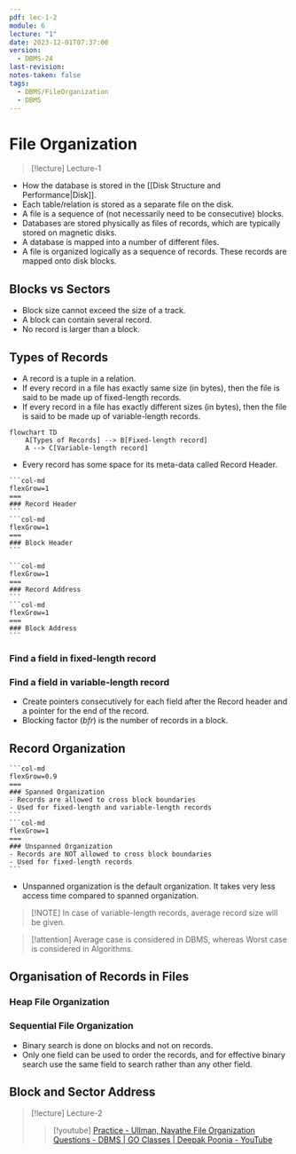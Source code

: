 ```yaml
---
pdf: lec-1-2
module: 6
lecture: "1"
date: 2023-12-01T07:37:00
version:
  - DBMS-24
last-revision: 
notes-taken: false
tags:
  - DBMS/FileOrganization
  - DBMS
---
```

# File Organization
> [!lecture] Lecture-1

- How the database is stored in the [[Disk Structure and Performance|Disk]].
- Each table/relation is stored as a separate file on the disk.
- A file is a sequence of (not necessarily need to be consecutive) blocks.
- Databases are stored physically as files of records, which are typically stored on magnetic disks.
- A database is mapped into a number of different files.
- A file is organized logically as a sequence of records. These records are mapped onto disk blocks.

## Blocks vs Sectors
- Block size cannot exceed the size of a track.
- A block can contain several record.
- No record is larger than a block.

## Types of Records
- A record is a tuple in a relation.
- If every record in a file has exactly same size (in bytes), then the file is said to be made up of fixed-length records.
- If every record in a file has exactly different sizes (in bytes), then the file is said to be made up of variable-length records.

```mermaid
flowchart TD
	A[Types of Records] --> B[Fixed-length record]
	A --> C[Variable-length record]
```

- Every record has some space for its meta-data called Record Header.

````col
```col-md
flexGrow=1
===
### Record Header
```
```col-md
flexGrow=1
===
### Block Header
```
````

````col
```col-md
flexGrow=1
===
### Record Address
```
```col-md
flexGrow=1
===
### Block Address
```
````


### Find a field in fixed-length record

### Find a field in variable-length record
- Create pointers consecutively for each field after the Record header and a pointer for the end of the record.
- Blocking factor (${} bfr {}$) is the number of records in a block.

## Record Organization

````col
```col-md
flexGrow=0.9
===
### Spanned Organization
- Records are allowed to cross block boundaries
- Used for fixed-length and variable-length records
```
```col-md
flexGrow=1
===
### Unspanned Organization
- Records are NOT allowed to cross block boundaries
- Used for fixed-length records
```
````

- Unspanned organization is the default organization. It takes very less access time compared to spanned organization.

> [!NOTE] In case of variable-length records, average record size will be given.


> [!attention] 
> Average case is considered in DBMS, whereas Worst case is considered in Algorithms.

## Organisation of Records in Files

### Heap File Organization

### Sequential File Organization

- Binary search is done on blocks and not on records.
- Only one field can be used to order the records, and for effective binary search use the same field to search rather than any other field.

## Block and Sector Address


> [!lecture] Lecture-2
>> [!youtube] [Practice - Ullman, Navathe File Organization Questions - DBMS | GO Classes | Deepak Poonia - YouTube](https://www.youtube.com/watch?v=AqhR0P2fbDM)
